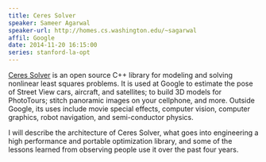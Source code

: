 ```yaml
---
title: Ceres Solver
speaker: Sameer Agarwal
speaker-url: http://homes.cs.washington.edu/~sagarwal
affil: Google
date: 2014-11-20 16:15:00
series: stanford-la-opt
---
```


[Ceres Solver](http://ceres-solver.org) is an open source C++ library for
modeling and solving nonlinear least squares problems. It is used at Google to
estimate the pose of Street View cars, aircraft, and satellites; to build 3D
models for PhotoTours; stitch panoramic images on your cellphone, and more.
Outside Google, its uses include movie special effects, computer vision,
computer graphics, robot navigation, and semi-conductor physics.

I will describe the architecture of Ceres Solver, what goes into engineering a
high performance and portable optimization library, and some of the lessons
learned from observing people use it over the past four years.
